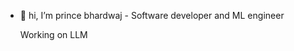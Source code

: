 - 👋 hi, I’m prince bhardwaj - Software developer and ML engineer

  Working on LLM

<!---
PrinceB0777/PrinceB0777 is a ✨ special ✨ repository because its `README.md` (this file) appears on your GitHub profile.
You can click the Preview link to take a look at your changes.
--->
